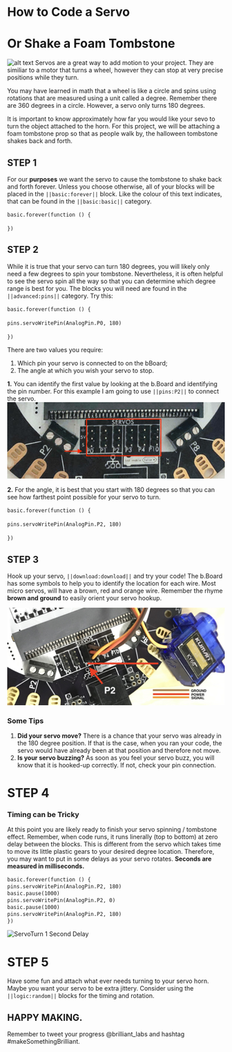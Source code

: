 # How to Code a Servo
# Or Shake a Foam Tombstone

![alt text](https://media.giphy.com/media/icJ13X7EH26szQrH2L/giphy.gif "For more info: www.brilliantlabs.ca")
Servos are a great way to add motion to your project. They are similiar to a motor that turns a wheel, however they can stop at very precise positions while they turn.

You may have learned in math that a wheel is like a circle and
spins using rotations that are measured using a unit called a degree. Remember there are 360 degrees in a circle. However, a servo only turns 180 degrees.

It is important to know approximately how far you would like your sevo to turn the object attached to the horn. For this project, we will be attaching a foam tombstone prop so that
as people walk by, the halloween tombstone shakes back and forth.

## STEP 1
For our **purposes** we want the servo to cause the tombstone to shake back and forth forever. Unless you choose otherwise, all of your blocks will be placed in the ``||basic:forever||`` block. Like the colour of this text indicates, that can be found in the ``||basic:basic||`` category.

```blocks
basic.forever(function () {

})
```
## STEP 2
While it is true that your servo can turn 180 degrees, you will likely only need a few degrees to spin your tombstone. Nevertheless, it is often helpful to see the servo spin all the way so that you can determine which degree range is best for you. The blocks you will need are found in the ``||advanced:pins||`` category. Try this: 

```blocks
basic.forever(function () {

pins.servoWritePin(AnalogPin.P0, 180)

})
```
There are two values you require: 
 1. Which pin your servo is connected to on the bBoard;
 2. The angle at which you wish your servo to stop. 

**1.** You can identify the first value by looking at the b.Board and identifying the pin number. For this example I am going to use ``||pins:P2||`` to connect the servo. 
![Servo Pins](https://github.com/Brilliant-Labs/bboard-tutorials-v3/raw/master/Servo%20%2B%20Tombstone/servo_pin_number.jpeg?raw=true_)

**2.** For the angle, it is best that you start with 180 degrees so that you can see how farthest point possible for your servo to turn. 

```blocks
basic.forever(function () {

pins.servoWritePin(AnalogPin.P2, 180)

})
```
## STEP 3

Hook up your servo, ``||download:download||`` and try your code! The b.Board has some symbols to help you to identify the location for each wire. Most micro servos, will have a brown, red and orange wire. Remember the rhyme **brown and ground** to easily orient your servo hookup. 

![Servo](https://github.com/Brilliant-Labs/bboard-tutorials-v3/raw/master/Servo%20%2B%20Tombstone/servo_hookup.jpg?raw=true)

### Some Tips

 1. **Did your servo move?** There is a chance that your servo was already in the 180 degree position. If that is the case, when you ran your code, the servo would have already been at that position and therefore not move. 
 2. **Is your servo buzzing?** As soon as you feel your servo buzz, you will know that it is hooked-up correctly. If not, check your pin connection. 

# STEP 4
### Timing can be Tricky
At this point you are likely ready to finish your servo spinning / tombstone effect. Remember, when code runs, it runs linerally (top to bottom) at zero delay between the blocks. This is different from the servo which takes time to move its little plastic gears to your desired degree location. Therefore, you may want to put in some delays as your servo rotates. **Seconds are measured in milliseconds.**

```blocks
basic.forever(function () {
pins.servoWritePin(AnalogPin.P2, 180)
basic.pause(1000)
pins.servoWritePin(AnalogPin.P2, 0)
basic.pause(1000)
pins.servoWritePin(AnalogPin.P2, 180)
})
```
![ServoTurn 1 Second Delay](https://media.giphy.com/media/mEz5fAgNXxFVj75ZyH/giphy.gif)

# STEP 5
Have some fun and attach what ever needs turning to your servo horn. Maybe you want your servo to be extra jittery. Consider using the ``||logic:random||`` blocks for the timing and rotation. 

## HAPPY MAKING. 
Remember to tweet your progress @brilliant_labs and hashtag #makeSomethingBrilliant.


